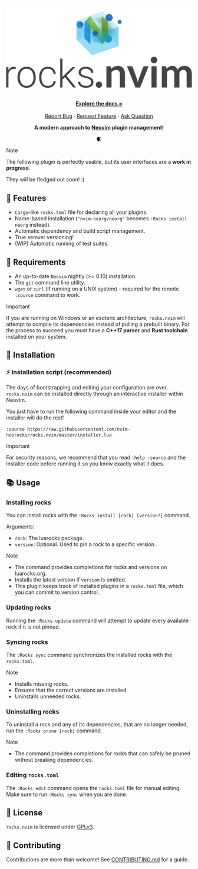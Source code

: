 <!-- markdownlint-disable -->
<br />
<div align="center">
  <a href="https://github.com/nvim-neorocks/rocks.nvim">
    <img src="./rocks-header.svg" alt="rocks.nvim">
  </a>
  <p align="center">
    <br />
    <a href="./doc/rocks.txt"><strong>Explore the docs »</strong></a>
    <br />
    <br />
    <a href="https://github.com/nvim-neorocks/rocks.nvim/issues/new?assignees=&labels=bug">Report Bug</a>
    ·
    <a href="https://github.com/nvim-neorocks/rocks.nvim/issues/new?assignees=&labels=enhancement">Request Feature</a>
    ·
    <a href="https://github.com/nvim-neorocks/rocks.nvim/discussions/new?category=q-a">Ask Question</a>
  </p>
  <p>
    <strong>
      A modern approach to <a href="https://neovim.io/">Neovim</a> plugin management!
    </strong>
  </p>
  <p>🌒</p>
</div>
<!-- markdownlint-restore -->

> [!NOTE]
> The following plugin is perfectly usable,
> but its user interfaces are a **work in progress**.
>
> They will be fledged out soon! :)

## :star2: Features

- `Cargo`-like `rocks.toml` file for declaring all your plugins.
- Name-based installation
  (` "nvim-neorg/neorg" ` becomes `:Rocks install neorg` instead).
- Automatic dependency and build script management.
- True semver versioning!
- (WIP) Automatic running of test suites.

## :pencil: Requirements

- An up-to-date `Neovim` nightly (>= 0.10) installation.
- The `git` command line utility.
- `wget` or `curl` (if running on a UNIX system) - required for the remote `:source` command to work.

> [!IMPORTANT]
> If you are running on Windows or an esoteric architecture, `rocks.nvim` will
> attempt to compile its dependencies instead of pulling a prebuilt binary. For
> the process to succeed you must have a **C++17 parser** and **Rust
> toolchain** installed on your system.

## :hammer: Installation

### :zap: Installation script (recommended)

The days of bootstrapping and editing your configuration are over.
`rocks.nvim` can be installed directly through an interactive installer within Neovim.

You just have to run the following command inside your editor
and the installer will do the rest!

```vim
:source https://raw.githubusercontent.com/nvim-neorocks/rocks.nvim/master/installer.lua
```

> [!IMPORTANT]
>
> For security reasons, we recommend that you read `:help :source`
> and the installer code before running it so you know exactly what it does.

## :books: Usage

### Installing rocks

You can install rocks with the `:Rocks install [rock] [version?]` command.

Arguments:

- `rock`: The luarocks package.
- `version`: Optional. Used to pin a rock to a specific version.

> [!NOTE]
>
> - The command provides completions for rocks and versions on luarocks.org.
> - Installs the latest version if `version` is omitted.
> - This plugin keeps track of installed plugins in a `rocks.toml` file,
>   which you can commit to version control.

### Updating rocks

Running the `:Rocks update` command will attempt to update every available rock
if it is not pinned.

### Syncing rocks

The `:Rocks sync` command synchronizes the installed rocks with the `rocks.toml`.

> [!NOTE]
>
> - Installs missing rocks.
> - Ensures that the correct versions are installed.
> - Uninstalls unneeded rocks.

### Uninstalling rocks

To uninstall a rock and any of its dependencies,
that are no longer needed, run the `:Rocks prune [rock]` command.

> [!NOTE]
>
> - The command provides completions for rocks that can safely
>   be pruned without breaking dependencies.

### Editing `rocks.toml`

The `:Rocks edit` command opens the `rocks.toml` file for manual editing.
Make sure to run `:Rocks sync` when you are done.

## :book: License

`rocks.nvim` is licensed under [GPLv3](./LICENSE).

## :green_heart: Contributing

Contributions are more than welcome!
See [CONTRIBUTING.md](./CONTRIBUTING.md) for a guide.
